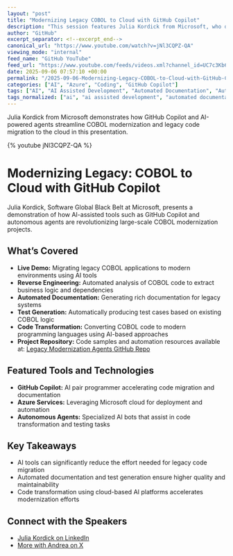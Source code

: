 ```yaml
---
layout: "post"
title: "Modernizing Legacy COBOL to Cloud with GitHub Copilot"
description: "This session features Julia Kordick from Microsoft, who demonstrates the use of GitHub Copilot and autonomous agents for large-scale COBOL modernization projects. The presentation covers live demos of migrating legacy COBOL applications, including processes such as reverse engineering, automated documentation, test generation, and code transformation, using Microsoft's cloud and AI development tools."
author: "GitHub"
excerpt_separator: <!--excerpt_end-->
canonical_url: "https://www.youtube.com/watch?v=jNl3CQPZ-QA"
viewing_mode: "internal"
feed_name: "GitHub YouTube"
feed_url: "https://www.youtube.com/feeds/videos.xml?channel_id=UC7c3Kb6jYCRj4JOHHZTxKsQ"
date: 2025-09-06 07:57:10 +00:00
permalink: "/2025-09-06-Modernizing-Legacy-COBOL-to-Cloud-with-GitHub-Copilot.html"
categories: ["AI", "Azure", "Coding", "GitHub Copilot"]
tags: ["AI", "AI Assisted Development", "Automated Documentation", "Autonomous Agents", "Azure", "Cloud Migration", "COBOL Modernization", "Code Transformation", "Coding", "GitHub Copilot", "Legacy Code Migration", "Microsoft", "Reverse Engineering", "Test Generation", "Videos"]
tags_normalized: ["ai", "ai assisted development", "automated documentation", "autonomous agents", "azure", "cloud migration", "cobol modernization", "code transformation", "coding", "github copilot", "legacy code migration", "microsoft", "reverse engineering", "test generation", "videos"]
---
```


Julia Kordick from Microsoft demonstrates how GitHub Copilot and AI-powered agents streamline COBOL modernization and legacy code migration to the cloud in this presentation.<!--excerpt_end-->

{% youtube jNl3CQPZ-QA %}

# Modernizing Legacy: COBOL to Cloud with GitHub Copilot

Julia Kordick, Software Global Black Belt at Microsoft, presents a demonstration of how AI-assisted tools such as GitHub Copilot and autonomous agents are revolutionizing large-scale COBOL modernization projects.

## What’s Covered

- **Live Demo:** Migrating legacy COBOL applications to modern environments using AI tools
- **Reverse Engineering:** Automated analysis of COBOL code to extract business logic and dependencies
- **Automated Documentation:** Generating rich documentation for legacy systems
- **Test Generation:** Automatically producing test cases based on existing COBOL logic
- **Code Transformation:** Converting COBOL code to modern programming languages using AI-based approaches
- **Project Repository:** Code samples and automation resources available at: [Legacy Modernization Agents GitHub Repo](https://github.com/Azure-Samples/Legacy-Modernization-Agents)

## Featured Tools and Technologies

- **GitHub Copilot:** AI pair programmer accelerating code migration and documentation
- **Azure Services:** Leveraging Microsoft cloud for deployment and automation
- **Autonomous Agents:** Specialized AI bots that assist in code transformation and testing tasks

## Key Takeaways

- AI tools can significantly reduce the effort needed for legacy code migration
- Automated documentation and test generation ensure higher quality and maintainability
- Code transformation using cloud-based AI platforms accelerates modernization efforts

## Connect with the Speakers

- [Julia Kordick on LinkedIn](https://www.linkedin.com/in/julia-kordick/)
- [More with Andrea on X](https://x.com/ALAColombiaDev)
